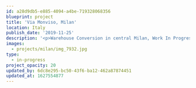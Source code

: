 ```yaml
---
id: a28d9db5-e885-4094-a4be-719328068356
blueprint: project
title: 'Via Monviso, Milan'
location: Italy
publish_date: '2019-11-25'
description: '<p>Warehouse Conversion in central Milan, Work In Progress - <em>due 2021</em></p>'
images:
  - projects/milan/img_7932.jpg
type:
  - in-progress
project_opacity: 20
updated_by: 6dc8e295-bc50-43f6-ba12-462a87874451
updated_at: 1627554877
---
```

